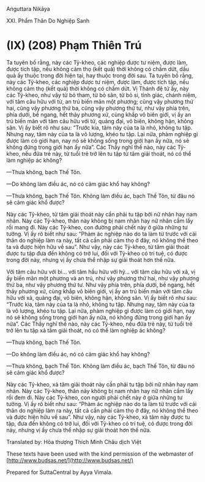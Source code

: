  

Aṅguttara Nikāya

XXI. Phẩm Thân Do Nghiệp Sanh

# (IX) (208) Phạm Thiên Trú

Ta tuyên bố rằng, này các Tỷ-kheo, các nghiệp được tư niệm, được làm, được tích tập, nếu không cảm thọ (kết quả) thời không có chấm dứt, dầu quả ấy thuộc trong đời hiện tại, hay thuộc trong đời sau. Ta tuyên bố rằng, này các Tỷ-kheo, các nghiệp được tư niệm, được làm, được tích tập, nếu không cảm thọ (kết quả) thời không có chấm dứt. Vị Thánh đệ tử ấy, này các Tỷ-kheo, như vậy từ bỏ tham, từ bỏ sân, từ bỏ si, tỉnh giác, chánh niệm, với tâm câu hữu với từ, an trú biến mãn một phương; cũng vậy phương thứ hai, cũng vậy phương thứ ba, cũng vậy phương thứ tư, như vậy phía trên, phía dưới, bề ngang, hết thảy phương xứ, cùng khắp vô biên giới, vị ấy an trú biến mãn với tâm câu hữu với từ, quảng đại, vô biên, không hận, không sân. Vị ấy biết rõ như sau: “Trước kia, tâm này của ta là nhỏ, không tu tập. Nhưng nay, tâm này của ta là vô lượng, khéo tu tập. Lại nữa, phàm nghiệp gì được làm có giới hạn, nay nó sẽ không sống trong giới hạn ấy nữa, nó sẽ không đứng trong giới hạn ấy nữa”. Các Thầy nghĩ thế nào, này các Tỷ-kheo, nếu đứa trẻ này, từ tuổi trẻ trở lên tu tập từ tâm giải thoát, nó có thể làm nghiệp ác không?

—Thưa không, bạch Thế Tôn.

—Do không làm điều ác, nó có cảm giác khổ hay không?

—Thưa không, bạch Thế Tôn. Không làm điều ác, bạch Thế Tôn, từ đâu nó sẽ cảm giác khổ được?

Này các Tỷ-kheo, từ tâm giải thoát này cần phải tu tập bởi nữ nhân hay nam nhân. Này các Tỷ-kheo, thân này không bị nam nhân hay nữ nhân cầm lấy rồi mang đi. Này các Tỷ-kheo, con đường phải chết này ở giữa những tư tưởng. Vị ấy rõ biết như sau: “Phàm ác nghiệp nào do ta làm từ trước với cái thân do nghiệp làm ra này, tất cả cần phải cảm thọ ở đây, nó không thể theo ta và được hiện hữu về sau”. Như vậy, này các Tỷ-kheo, từ tâm giải thoát được tu tập đưa đến không có trở lui, đối với Tỷ-kheo có trí tuệ, có được trong đời này, nhưng vị ấy chưa thể nhập sự giải thoát hơn thế nữa.

Với tâm câu hữu với bi... với tâm hầu hữu với hỷ... với tâm câu hữu với xả, vị ấy biến mãn một phương và an trú, như vậy phương thứ hai, như vậy phương thứ ba, như vậy phương thứ tư. Như vậy phía trên, phía dưới, bề ngang, hết thảy phương xứ, cùng khắp vô biên giới, vị ấy an trú biến mãn với tâm câu hữu với xả, quảng đại, vô biên, không hận, không sân. Vị ấy biết rõ như sau: “Trước kia, tâm này của ta là nhỏ, không tu tập. Nhưng nay, tâm này của ta là vô lượng, khéo tu tập. Lại nữa, phàm nghiệp gì được làm có giới hạn, nay nó sẽ không sống trong giới hạn ấy nữa, nó không đứng trong giới hạn ấy nữa”. Các Thầy nghĩ thế nào, này các Tỷ-kheo, nếu đứa trẻ này, từ tuổi trẻ trở lên tu tập xả tâm giải thoát, nó có thể làm nghiệp ác không?

—Thưa không, bạch Thế Tôn.

—Do không làm điều ác, nó có cảm giác khổ hay không?

—Thưa không, bạch Thế Tôn. Không làm điều ác, bạch Thế Tôn, từ đâu nó sẽ cảm giác khổ được?

Này các Tỷ-kheo, xả tâm giải thoát này cần phải tu tập bởi nữ nhân hay nam nhân. Này các Tỷ-kheo, thân này không bị nam nhân hay nữ nhân cầm lấy rồi đem đi. Này các Tỷ-kheo, con người phải chết này ở giữa những tư tưởng. Vị ấy rõ biết như sau: “Phàm ác nghiệp nào do ta làm từ trước với cái thân do nghiệp làm ra này, tất cả cần phải cảm thọ ở đây, nó không thể theo và được hiện hữu về sau”. Như vậy, này các Tỷ-kheo, xả tâm này được tu tập, đưa đến không có trở lui, đối với Tỷ-kheo có trí tuệ, có được trong đời này, nhưng vị ấy chưa thể nhập sự giải thoát hơn thế nữa.

Translated by: Hòa thượng Thích Minh Châu dịch Việt

These texts have been used with the kind permission of the webmaster of [http://www.budsas.net/](http://www.budsas.net/)

Prepared for SuttaCentral by Ayya Vimala.